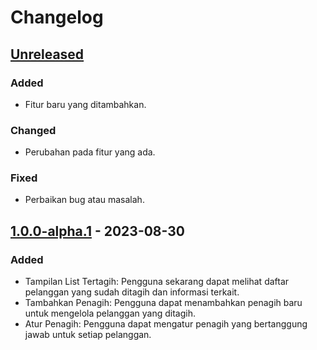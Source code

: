 # Changelog

## [Unreleased]

### Added
- Fitur baru yang ditambahkan.

### Changed
- Perubahan pada fitur yang ada.

### Fixed
- Perbaikan bug atau masalah.

## [1.0.0-alpha.1] - 2023-08-30

### Added
- Tampilan List Tertagih: Pengguna sekarang dapat melihat daftar pelanggan yang sudah ditagih dan informasi terkait.
- Tambahkan Penagih: Pengguna dapat menambahkan penagih baru untuk mengelola pelanggan yang ditagih.
- Atur Penagih: Pengguna dapat mengatur penagih yang bertanggung jawab untuk setiap pelanggan.

[Unreleased]: https://link-ke-perbandingan-diff-antara-versi
[1.0.0-alpha.1]: https://link-ke-perbandingan-diff-antara-versi
